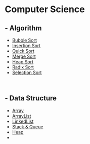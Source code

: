 <!-- Heading -->
# Computer Science


<h2>- Algorithm</h2>

* [Bubble Sort](DataStructure/BubbleSort/BubbleSort_KR.md)
* [Insertion Sort](DataStructure/BubbleSort/BubbleSort_KR.md)
* [Quick Sort](DataStructure/BubbleSort/BubbleSort_KR.md)
* [Merge Sort](DataStructure/BubbleSort/BubbleSort_KR.md)
* [Heap Sort](DataStructure/BubbleSort/BubbleSort_KR.md)
* [Radix Sort](DataStructure/BubbleSort/BubbleSort_KR.md)
* [Selection Sort](DataStructure/SelectionSort/SelectionSort_KR.md)  
<br/>    

<h2>- Data Structure</h2>

* [Array](DataStructure/SelectionSort/SelectionSort_KR.md)  
* [ArrayList](DataStructure/SelectionSort/SelectionSort_KR.md)  
* [LinkedList](DataStructure/SelectionSort/SelectionSort_KR.md)  
* [Stack & Queue](DataStructure/SelectionSort/SelectionSort_KR.md)  
* [Heap](DataStructure/SelectionSort/SelectionSort_KR.md)  
* 
<br/>